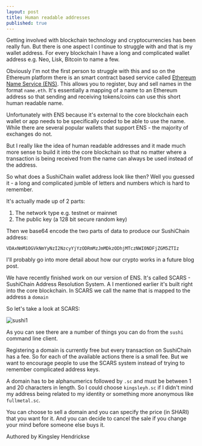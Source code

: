 ```yaml
---
layout: post
title: Human readable addresses
published: true
---
```


Getting involved with blockchain technology and cryptocurrencies has been really fun. But there is one aspect I continue to struggle with and that is my wallet address. For every blockchain I have a long and complicated wallet address e.g. Neo, Lisk, Bitcoin to name a few.

Obviously I'm not the first person to struggle with this and so on the Ethereum platform there is an smart contract based service called [Ethereum Name Service (ENS)](https://ens.domains/). This allows you to register, buy and sell names in the format `name.eth`. It's essentially a mapping of a name to an Ethereum address so that sending and receiving tokens/coins can use this short human readable name.

Unfortunately with ENS because it's external to the core blockchain each wallet or app needs to be specifically coded to be able to use the name. While there are several popular wallets that support ENS - the majority of exchanges do not. 

But I really like the idea of human readable addresses and it made much more sense to build it into the core blockchain so that no matter where a transaction is being received from the name can always be used instead of the address.

So what does a SushiChain wallet address look like then? Well you guessed it - a long and complicated jumble of letters and numbers which is hard to remember.

It's actually made up of 2 parts:

1. The network type e.g. testnet or mainnet
2. The public key (a 128 bit secure random key)

Then we base64 encode the two parts of data to produce our SushiChain address:

`VDAxNmM1OGVkNmYyNzI2NzcyYjYzODRmMzJmMDkzODhjMTczNWI0NDFjZGM5ZTIz`

I'll probably go into more detail about how our crypto works in a future blog post.

We have recently finished work on our version of ENS. It's called SCARS - SushiChain Address Resolution System. A I mentioned earlier it's built right into the core blockchain. In SCARS we call the name that is mapped to the address a `domain`

So let's take a look at SCARS:

![sushi1](https://raw.githubusercontent.com/sushichain/jekyll-now/gh-pages/images/human-readable-addresses/sushi_scars1.png)

As you can see there are a number of things you can do from the `sushi` command line client.

Registering a domain is currently free but every transaction on SushiChain has a fee. So for each of the available actions there is a small fee. But we want to encourage people to use the SCARS system instead of trying to remember complicated address keys.

A domain has to be alphanumerics followed by `.sc` and must be between 1 and 20 characters in length. So I could choose `kingsleyh.sc` if I didn't mind my address being related to my identity or something more anonymous like `fullmetal.sc`.

You can choose to sell a domain and you can specify the price (in SHARI) that you want for it. And you can decide to cancel the sale if you change your mind before someone else buys it.



   






Authored by Kingsley Hendrickse
